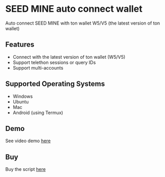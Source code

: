 # SEED MINE auto connect wallet

Auto connect SEED MINE with ton wallet W5/V5 (the latest version of ton wallet)

## Features

- Connect with the latest version of ton wallet (W5/V5)
- Support telethon sessions or query IDs
- Support multi-accounts

## Supported Operating Systems

- Windows
- Ubuntu
- Mac
- Android (using Termux)

## Demo
See video demo [here](https://drive.google.com/file/d/1-cZjf_JH7KpwkfkNgA-mArfdi5zq_BUk/view?usp=drive_link)

## Buy
Buy the script [here](https://t.me/dz_auto_store/4)
